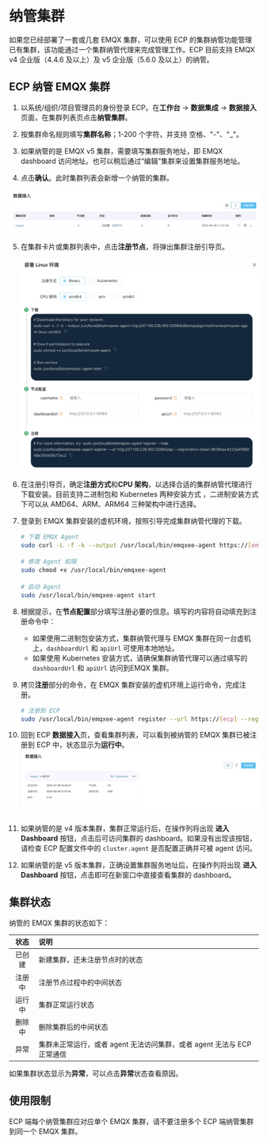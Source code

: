 # 纳管集群

如果您已经部署了一套或几套 EMQX 集群，可以使用 ECP 的集群纳管功能管理已有集群，该功能通过一个集群纳管代理来完成管理工作。ECP 目前支持 EMQX v4 企业版（4.4.6 及以上）及 v5 企业版（5.6.0 及以上）的纳管。

## ECP 纳管 EMQX 集群

1. 以系统/组织/项目管理员的身份登录 ECP。在**工作台** -> **数据集成** -> **数据接入**页面，在集群列表页点击**纳管集群**。

2. 按集群命名规则填写**集群名称**；1-200 个字符，并支持 空格、"-"、"_"。

3. 如果纳管的是 EMQX v5 集群，需要填写集群服务地址，即 EMQX dashboard 访问地址。也可以稍后通过“编辑”集群来设置集群服务地址。

4. 点击**确认**。此时集群列表会新增一个纳管的集群。

![cluster-running](./_assets/cluster-existing-init.png) 

5. 在集群卡片或集群列表中，点击**注册节点**，将弹出集群注册引导页。

   <img src="./_assets/cluster-existing-reg.png" style="zoom:50%;" align="middle"> 

6. 在注册引导页，确定**注册方式**和**CPU 架构**，以选择合适的集群纳管代理进行下载安装。目前支持二进制包和 Kubernetes 两种安装方式 ，二进制安装方式下可以从 AMD64、ARM、ARM64 三种架构中进行选择。

7. 登录到 EMQX 集群安装的虚机环境，按照引导完成集群纳管代理的下载。

   ```bash
   # 下载 EMQX Agent 
   sudo curl -L -f -k --output /usr/local/bin/emqxee-agent https://[emqxee-agent]
   
   # 修改 Agent 权限
   sudo chmod +x /usr/local/bin/emqxee-agent
   
   # 启动 Agent
   sudo /usr/local/bin/emqxee-agent start
   ```

8. 根据提示，在**节点配置**部分填写注册必要的信息。填写的内容将自动填充到注册命令中：

   - 如果使用二进制包安装方式，集群纳管代理与 EMQX 集群在同一台虚机上，`dashboardUrl` 和 `apiUrl` 可使用本地地址。
   - 如果使用 Kubernetes 安装方式，请确保集群纳管代理可以通过填写的 `dashboardUrl` 和 `apiUrl` 访问到EMQX 集群。

9. 拷贝**注册**部分的命令，在 EMQX 集群安装的虚机环境上运行命令，完成注册。

   ```bash
   # 注册到 ECP
   sudo /usr/local/bin/emqxee-agent register --url https://[ecp] --registration-token [token] --emqx-dashboard-username [emqx-username] --emqx-dashboard-password [emqx-password] --emqx-dashboard-url [emqx-dashboard-url] --emqx-api-url [emqx-api-url]
   ```

10. 回到 ECP **数据接入**页，查看集群列表，可以看到被纳管的 EMQX 集群已被注册到 ECP 中，状态显示为**运行中**。
     ![纳管集群](./_assets/cluster-existing.png) 

11. 如果纳管的是 v4 版本集群，集群正常运行后，在操作列将出现 **进入Dashboard** 按钮，点击后可访问集群的 dashboard。如果没有出现该按钮，请检查 ECP 配置文件中的 `cluster.agent` 是否配置正确并可被 agent 访问。

12. 如果纳管的是 v5 版本集群，正确设置集群服务地址后，在操作列将出现 **进入Dashboard** 按钮，点击即可在新窗口中直接查看集群的 dashboard。

## 集群状态

纳管的 EMQX 集群的状态如下：

|  状态  | 说明                                                         |
| :----: | :----------------------------------------------------------- |
| 已创建 | 新建集群，还未注册节点时的状态                               |
| 注册中 | 注册节点过程中的中间状态                                     |
| 运行中 | 集群正常运行状态                                             |
| 删除中 | 删除集群后的中间状态                                         |
|  异常  | 集群未正常运行，或者 agent 无法访问集群，或者 agent 无法与 ECP 正常通信 |

如果集群状态显示为**异常**，可以点击**异常**状态查看原因。

## 使用限制

ECP 端每个纳管集群应对应单个 EMQX 集群，请不要注册多个 ECP 端纳管集群到同一个 EMQX 集群。